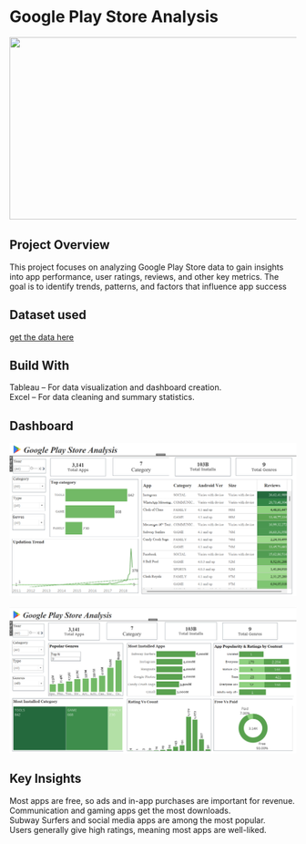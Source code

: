 # Google Play Store Analysis
<img src = "https://www.sammobile.com/wp-content/uploads/2023/12/Google-Play-Store.jpg" height= "320" width = "1150">

## Project Overview
This project focuses on analyzing Google Play Store data to gain insights into app performance, user ratings, reviews, and other key metrics. The goal is to identify trends, patterns, and factors that influence app success

## Dataset used
[get the data here](https://www.kaggle.com/datasets/bhavikjikadara/google-play-store-applications)

## Build With
Tableau – For data visualization and dashboard creation.<br>
Excel – For data cleaning and summary statistics.

## Dashboard
![Image](https://github.com/renukadhule/Google_Play_Store_Analysis/blob/main/Snapshot/First.png)<br><br>
![Image](https://github.com/renukadhule/Google_Play_Store_Analysis/blob/main/Snapshot/Second.png)

## Key Insights
Most apps are free, so ads and in-app purchases are important for revenue.<br>
Communication and gaming apps get the most downloads.<br>
Subway Surfers and social media apps are among the most popular.<br>
Users generally give high ratings, meaning most apps are well-liked.<br>
